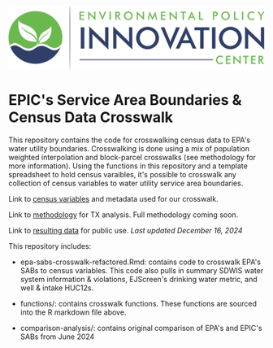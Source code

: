 ![](epic-logo-transparent.png)

# EPIC's Service Area Boundaries & Census Data Crosswalk
This repository contains the code for crosswalking census data to EPA's water utility boundaries. Crosswalking is done using a mix of population weighted interpolation and block-parcel crosswalks (see methodology for more information). Using the functions in this repository and a template spreadsheet to hold census varaibles, it's possible to crosswalk any collection of census variables to water utility service area boundaries. 

Link to [census variables](https://docs.google.com/spreadsheets/d/1UvFjxOm1Q06ZEDXr98Pt0uvLFabsGA8IT8eEJrQN9pg/edit?gid=0#gid=0) and metadata used for our crosswalk.

Link to [methodology](https://docs.google.com/document/d/1va2Iq2oJxnqiwgNHD4bWpXKxdWbq-TYoYkosj1oz_JU/edit?tab=t.0) for TX analysis. Full methodology coming soon. 

Link to [resulting data](https://tech-team-data.s3.us-east-1.amazonaws.com/service_area_boundaries/epa-sabs/epic-epa-sabs-public_dec_24.zip) for public use. *Last updated December 16, 2024*


This repository includes:

-   epa-sabs-crosswalk-refactored.Rmd: contains code to crosswalk EPA's SABs to census variables. This code also pulls in summary SDWIS water system information & violations, EJScreen's drinking water metric, and well & intake HUC12s. 

-   functions/: contains crosswalk functions. These functions are sourced into the R markdown file above. 

-   comparison-analysis/: contains original comparison of EPA's and EPIC's SABs from June 2024 
